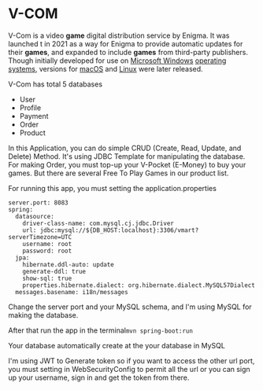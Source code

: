 # V-COM

V-Com is a video **game** digital distribution service by Enigma. It was launched t in 2021 as a way for Enigma to provide automatic updates for their **games**, and expanded to include **games** from third-party publishers. Though initially developed for use on [Microsoft Windows](https://en.wikipedia.org/wiki/Microsoft_Windows) [operating systems](https://en.wikipedia.org/wiki/Operating_system), versions for [macOS](https://en.wikipedia.org/wiki/MacOS) and [Linux](https://en.wikipedia.org/wiki/Linux) were later released.



V-Com has total 5 databases

- User
- Profile
- Payment
- Order
- Product



In this Application, you can do simple CRUD (Create, Read, Update, and Delete) Method. It's using JDBC Template for manipulating the database. For making Order, you must top-up your V-Pocket (E-Money) to buy your games. But there are several Free To Play Games in our product list.

For running this app, you must setting the application.properties

```
server.port: 8083
spring:
  datasource:
    driver-class-name: com.mysql.cj.jdbc.Driver
    url: jdbc:mysql://${DB_HOST:localhost}:3306/vmart?serverTimezone=UTC
    username: root
    password: root
  jpa:
    hibernate.ddl-auto: update
    generate-ddl: true
    show-sql: true
    properties.hibernate.dialect: org.hibernate.dialect.MySQL57Dialect
  messages.basename: i18n/messages
```

Change the server port and your MySQL schema, and I'm using MySQL for making the database.

After that run the app in the terminal`mvn spring-boot:run`

Your database automatically create at the your database in MySQL

I'm using JWT to Generate token so if you want to access the other url port, you must setting in WebSecurityConfig to permit all the url or you can sign up your username, sign in and get the token from there.

